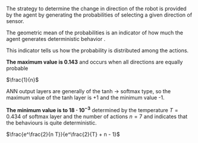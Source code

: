 The strategy to determine the change in direction of the robot is provided by the agent by generating the probabilities of selecting a given direction of sensor.

The geometric mean of the probabilities is an indicator of how much the agent generates deterministic behavior .

This indicator tells us how the probability is distributed among the actions.

**The maximum value is 0.143**
 and occurs when all directions are equally probable

$\frac{1}{n}$

ANN output layers are generally of the tanh -> softmax type, so the maximum value of the tanh layer is +1 and the minimum value -1.

**The minimum value is to $18 \cdot 10^{-3}$** determined by the temperature $T=0.434$ of softmax layer and the number of actions $n=7$ and indicates that the behaviours is quite deterministic.

$\frac{e^\frac{2}{n  T}}{e^\frac{2}{T} + n - 1}$
